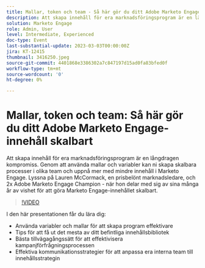 ```yaml
---
title: Mallar, token och team - Så här gör du ditt Adobe Marketo Engage-innehåll skalbart
description: Att skapa innehåll för era marknadsföringsprogram är en långdragen kompromiss. Genom att använda mallar och variabler kan ni skapa skalbara processer i olika team och uppnå mer med mindre innehåll i Marketo Engage. Lyssna på Lauren McCormack, en prisbelönt marknadsledare, och 2x Adobe Marketo Engage Champion - när hon delar med sig av sina många år av vishet för att göra Marketo Engage-innehållet skalbart.
solution: Marketo Engage
role: Admin, User
level: Intermediate, Experienced
doc-type: Event
last-substantial-update: 2023-03-03T00:00:00Z
jira: KT-12415
thumbnail: 3416250.jpeg
source-git-commit: 4401868e3386302a7c847197d15ad0fa83bfed0f
workflow-type: tm+mt
source-wordcount: '0'
ht-degree: 0%

---
```



# Mallar, token och team: Så här gör du ditt Adobe Marketo Engage-innehåll skalbart

Att skapa innehåll för era marknadsföringsprogram är en långdragen kompromiss. Genom att använda mallar och variabler kan ni skapa skalbara processer i olika team och uppnå mer med mindre innehåll i Marketo Engage. Lyssna på Lauren McCormack, en prisbelönt marknadsledare, och 2x Adobe Marketo Engage Champion - när hon delar med sig av sina många år av vishet för att göra Marketo Engage-innehållet skalbart.

>[!VIDEO](https://video.tv.adobe.com/v/3416250/?quality=12&learn=on)

I den här presentationen får du lära dig:

- Använda variabler och mallar för att skapa program effektivare
- Tips för att få ut det mesta av ditt befintliga innehållsbibliotek
- Bästa tillvägagångssätt för att effektivisera kampanjförfrågningsprocessen
- Effektiva kommunikationsstrategier för att anpassa era interna team till innehållsstrategin
